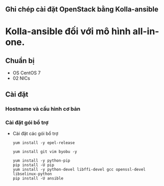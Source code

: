 ## Ghi chép cài đặt OpenStack bằng Kolla-ansible

# Kolla-ansible đối với mô hình all-in-one.


## Chuẩn bị 
- OS CentOS 7
- 02 NICs


## Cài đặt

### Hostname và cấu hình cơ bản


### Cài đặt gói bổ trợ

- Cài đặt các gói bổ trợ
    ```
    yum install -y epel-release 

    yum install git vim byobu -y

    yum install -y python-pip
    pip install -U pip
    yum install -y python-devel libffi-devel gcc openssl-devel libselinux-python
    pip install -U ansible


    ```